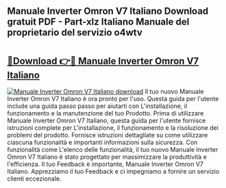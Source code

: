 ## Manuale Inverter Omron V7 Italiano Download gratuit PDF - Part-xlz Italiano Manuale del proprietario del servizio o4wtv

# <h2><a href="http://dfazglr.blite.top/?on=Manuale+Inverter+Omron+V7+Italiano">🔗Download 👉🔴 Manuale Inverter Omron V7 Italiano</a></h2>

[![Manuale Inverter Omron V7 Italiano download](https://i.imgur.com/lujVjoI.png)](http://dfazglr.blite.top/?on=Manuale+Inverter+Omron+V7+Italiano)
Il tuo nuovo Manuale Inverter Omron V7 Italiano è ora pronto per l'uso. Questa guida per l'utente include una guida passo passo per aiutarti con L'installazione, il funzionamento e la manutenzione del tuo Prodotto. Prima di utilizzare Manuale Inverter Omron V7 Italiano, questa guida per l'utente fornisce istruzioni complete per L'installazione, il funzionamento e la risoluzione dei problemi del prodotto. Fornisce istruzioni dettagliate su come utilizzare ciascuna funzionalità e importanti informazioni sulla sicurezza. Con funzionalità come L'elenco delle funzionalità, il tuo nuovo Manuale Inverter Omron V7 Italiano è stato progettato per massimizzare la produttività e l'efficienza. Il tuo Feedback è importante, Manuale Inverter Omron V7 Italiano. Apprezziamo il tuo Feedback e ci impegniamo a fornire un servizio clienti eccezionale.
